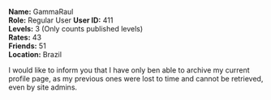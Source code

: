 **Name:** GammaRaul <br>
**Role:** Regular User
**User ID:** 411 <br>
**Levels:** 3 (Only counts published levels) <br>
**Rates:** 43 <br>
**Friends:** 51 <br>
**Location:** Brazil 

I would like to inform you that I have only ben able to archive my current profile page, as my previous ones were lost to time and cannot be retrieved, even by site admins.
